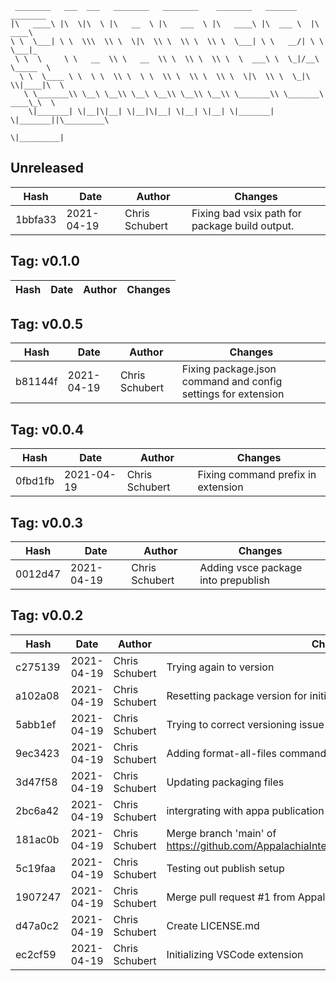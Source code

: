 ```
 ________   ___  ___   ________   ________    ________   _______    ________      
|\   ____\ |\  \|\  \ |\   __  \ |\   ___  \ |\   ____\ |\  ___ \  |\   ____\     
\ \  \___| \ \  \\\  \\ \  \|\  \\ \  \\ \  \\ \  \___| \ \   __/| \ \  \___|_    
 \ \  \     \ \   __  \\ \   __  \\ \  \\ \  \\ \  \  ___\ \  \_|/__\ \_____  \   
  \ \  \____ \ \  \ \  \\ \  \ \  \\ \  \\ \  \\ \  \|\  \\ \  \_|\ \\|____|\  \  
   \ \_______\\ \__\ \__\\ \__\ \__\\ \__\\ \__\\ \_______\\ \_______\ ____\_\  \ 
    \|_______| \|__|\|__| \|__|\|__| \|__| \|__| \|_______| \|_______||\_________\
                                                                      \|_________|
```
## Unreleased
| Hash | Date | Author | Changes |
|------|------|--------|---------|
| 1bbfa33 | 2021-04-19 | Chris Schubert | Fixing bad vsix path for package build output. |


 ## Tag: v0.1.0
| Hash | Date | Author | Changes |
|------|------|--------|---------|


 ## Tag: v0.0.5
| Hash | Date | Author | Changes |
|------|------|--------|---------|
| b81144f | 2021-04-19 | Chris Schubert | Fixing package.json command and config settings for extension |


 ## Tag: v0.0.4
| Hash | Date | Author | Changes |
|------|------|--------|---------|
| 0fbd1fb | 2021-04-19 | Chris Schubert | Fixing command prefix in extension |


 ## Tag: v0.0.3
| Hash | Date | Author | Changes |
|------|------|--------|---------|
| 0012d47 | 2021-04-19 | Chris Schubert | Adding vsce package into prepublish |


 ## Tag: v0.0.2
| Hash | Date | Author | Changes |
|------|------|--------|---------|
| c275139 | 2021-04-19 | Chris Schubert | Trying again to version |
| a102a08 | 2021-04-19 | Chris Schubert | Resetting package version for initial publish |
| 5abb1ef | 2021-04-19 | Chris Schubert | Trying to correct versioning issue by publishing v0.1.0 |
| 9ec3423 | 2021-04-19 | Chris Schubert | Adding format-all-files command to vscode |
| 3d47f58 | 2021-04-19 | Chris Schubert | Updating packaging files |
| 2bc6a42 | 2021-04-19 | Chris Schubert | intergrating with appa publication flow. |
| 181ac0b | 2021-04-19 | Chris Schubert | Merge branch 'main' of https://github.com/AppalachiaInteractive/com.appalachia.vscode.appa |
| 5c19faa | 2021-04-19 | Chris Schubert | Testing out publish setup |
| 1907247 | 2021-04-19 | Chris Schubert | Merge pull request #1 from AppalachiaInteractive/add-license-1 |
| d47a0c2 | 2021-04-19 | Chris Schubert | Create LICENSE.md |
| ec2cf59 | 2021-04-19 | Chris Schubert | Initializing VSCode extension |
